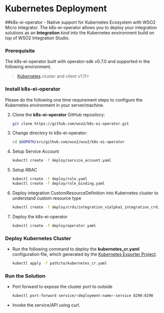 # Kubernetes Deployment

##k8s-ei-operator - Native support for Kubernetes Ecosystem with WSO2 Micro Integrator.
The k8s-ei-operator allows you to deploy your integration solutions as an **Integration** kind into the Kubernetes environment build on top of WSO2 Integration Studio. 

### Prerequisite
The k8s-ei-operator built with operator-sdk v0.7.0 and supported in the following environment.

>   [Kubernetes](https://kubernetes.io/docs/setup/) cluster and client v1.11+

### Install k8s-ei-operator
Please do the following one time requirement steps to configure the Kubernetes environment in your server/machine.

2.  Clone the **k8s-ei-operator** GitHub repository:
    ```bash
    git clone https://github.com/wso2/k8s-ei-operator.git
    ```
2.  Change directory to k8s-ei-operator:
    ```bash
    cd $GOPATH/src/github.com/wso2/wso2/k8s-ei-operator
    ```
3.  Setup Service Account
    ```bash
    kubectl create -f deploy/service_account.yaml
    ```
5.  Setup RBAC
    ```bash
    kubectl create -f deploy/role.yaml
    kubectl create -f deploy/role_binding.yaml
    ```
6.  Deploy integration CustomResourceDefinition into Kubernetes cluster to understand custom resource type
    ```bash
    kubectl create -f deploy/crds/integration_v1alpha1_integration_crd.yaml
    ```
7.  Deploy the k8s-ei-operator
    ```bash
    kubectl create -f deploy/operator.yaml
    ```
    
### Deploy Kubernetes Cluster

-  Run the following command to deploy the **kubernetes_cr.yaml** configuration file, which generated by the [Kubernetes Exporter Project](https://ei.docs.wso2.com/en/latest/micro-integrator/develop/create-kubernetes-project/).
    ```bash
    kubectl apply -f path/to/kubernetes_cr.yaml
    ```
    
### Run the Solution

-   Port forward to expose the cluster port to outside
    ```bash
    kubectl port-forward service/<deployment-name>-service 8290:8290
    ```
-   Invoke the service/API using curl.    
